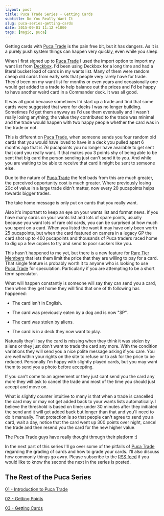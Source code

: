 ```yaml
---
layout: post
title: Puca Trade Series - Getting Cards
subtitle: Do You Really Want It                                           
slug: puca-series-getting-cards
date: 2015-09-01 11:12 +1000
tags: [magic, puca]
---
```


Getting cards with [Puca Trade][1] is the pain free bit, but it has dangers. As
it is a purely push system things can happen very quickly, even while you sleep.

When I first signed up to [Puca Trade][1] I used the import option to import my
want list from [Deckbox][2]. I'd been using Deckbox for a long time and had a 
literal bucket load of cards in my wants list. Many of them were random cheap 
old cards from early sets that people very rarely have for trade. They'd been on 
my want list for months or even years and occasionally one would get added to a 
trade to help balance out the prices and I'd be happy to have another weird card
in a Commander deck. It was all good.

It was all good because sometimes I'd start up a trade and find that some cards 
were suggested that were for decks I was no longer building. Sometimes I'd get 
them anyway as I'd use them eventually and I wasn't really losing anything; the 
value they contributed to the trade was minimal and the trade would happen with
two happy people whether the card was in the trade or not.

This is different on [Puca Trade][1], when someone sends you four random old 
cards that you would have loved to have in a deck you pulled apart 6 months ago
that is 76 pucapoints you no longer have available to get sent that card you 
really want. If that makes you 3 points shy of being able to be sent that big 
card the person sending just can't send it to you. And while you are waiting to
be able to receive that card it might be sent to someone else. 

Due to the nature of [Puca Trade][1] the feel bads from this are much greater, 
the perceived opportunity cost is much greater. Where previously losing 20c of 
value in a large trade didn't matter, now every 20 pucapoints helps towards
bigger trades.

The take home message is only put on cards that you really want. 

Also it's important to keep an eye on your wants list and format news. If you 
have many cards on your wants list and lots of spare points, usually because
you want lots of rare old cards, you can be surprised at how much you spent on
a card. When you listed the want it may have only been worth 25 pucapoints, but
when the card featured on camera in a legacy GP the card shot up to 400 
pucapoints and thousands of Puca traders raced home to dig up a few copies to 
try and send to poor suckers like you. 

This hasn't happened to me yet, but there is a new feature for [Rare Tier 
Members][3] that lets them limit the price that they are willing to pay for a 
card. That single feature is probably worth it to anyone who is looking to use
[Puca Trade][1] for speculation. Particularly if you are attempting to be a 
short term speculator.

What will happen constantly is someone will say they can send you a card, then
when they get home they will find that one of th following has happened:

* The card isn't in English.

* The card was previously eaten by a dog and is now "SP".

* The card was stolen by aliens.

* The card is in a deck they now want to play.

Naturally they'll say the card is missing when they think it was stolen by 
aliens or they just don't want to trade the card any more. With the condition
variations they will send you a nice polite message asking if you care. You are
well within your rights on the site to refuse or to ask for the price to be 
reduced. Personally I'm happy with slightly played cards, but you may want them
to send you a photo before accepting.

If you can't come to an agreement or they just cant send you the card any more
they will ask to cancel the trade and most of the time you should just accept
and move on. 

What is slightly counter intuitive to many is that when a trade is
cancelled the card may or may not get added back to your wants lists 
automatically. I believe the threshold is based on time: under 30 minutes after 
they initiated the send and it will get added back but longer than that and 
you'll need to do it manually. That protection is so that people can't agree to
send you a card, wait a day, notice that the card went up 300 points over night,
cancel the trade and then resend you the card for the new higher value.

The Puca Trade guys have really thought through their platform :)

In the next part of this series I'll go over some of the pitfalls of [Puca 
Trade][1] regarding the grading of cards and how to grade your cards. I'll also
discuss how commonly things go awry. Please subscribe to the [RSS feed][4] if 
you would like to know the second the next in the series is posted.

## The Rest of the Puca Series

[01 - Introduction to Puca Trade][101]

[02 - Getting Points][102]

[03 - Getting Cards][103]

[1]: https://pucatrade.com/invite/gift/65746
[2]: https://deckbox.org/users/LovesTha/
[3]: https://pucatrade.com/account/upgrade
[4]: /feed.xml
[101]: /2015-08-14-puca-01-introduction
[102]: /2015-08-16-puca-02-getting-points
[103]: /2015-09-01-puca-03-gettings-cards
